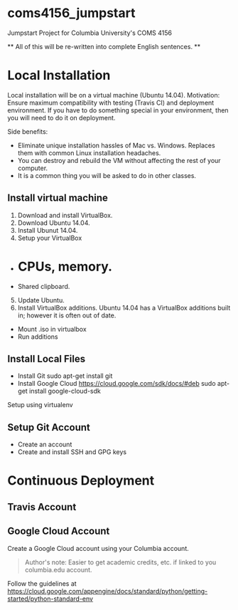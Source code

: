 # coms4156_jumpstart
Jumpstart Project for Columbia University's COMS 4156

** All of this will be re-written into complete English sentences. **

# Local Installation
Local installation will be on a virtual machine (Ubuntu 14.04).  Motivation: Ensure maximum compatibility with testing (Travis CI) and deployment environment.  If you have to do something special in your environment, then you will need to do it on deployment.

Side benefits:
- Eliminate unique installation hassles of Mac vs. Windows.  Replaces them with common Linux installation headaches.
- You can destroy and rebuild the VM without affecting the rest of your computer.
- It is a common thing you will be asked to do in other classes.

## Install virtual machine
1. Download and install VirtualBox.
2. Download Ubuntu 14.04.
3. Install Ubunut 14.04.
4. Setup your VirtualBox
  - # CPUs, memory.
  - Shared clipboard.
5. Update Ubuntu.
6. Install VirtualBox additions.
  Ubuntu 14.04 has a VirtualBox additions built in; however it is often out of date.
  - Mount .iso in virtualbox
  - Run additions


## Install Local Files
- Install Git
  sudo apt-get install git
- Install Google Cloud https://cloud.google.com/sdk/docs/#deb
  sudo apt-get install google-cloud-sdk


Setup using virtualenv 

## Setup Git Account
- Create an account
- Create and install SSH and GPG keys



# Continuous Deployment



## Travis Account

## Google Cloud Account
Create a Google Cloud account using your Columbia account.  
> Author's note: Easier to get academic credits, etc. if linked to you columbia.edu account.

Follow the guidelines at https://cloud.google.com/appengine/docs/standard/python/getting-started/python-standard-env
